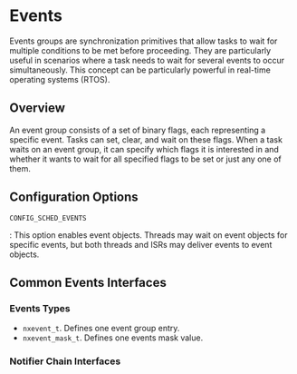 Events
======

Events groups are synchronization primitives that allow tasks to wait
for multiple conditions to be met before proceeding. They are
particularly useful in scenarios where a task needs to wait for several
events to occur simultaneously. This concept can be particularly
powerful in real-time operating systems (RTOS).

Overview
--------

An event group consists of a set of binary flags, each representing a
specific event. Tasks can set, clear, and wait on these flags. When a
task waits on an event group, it can specify which flags it is
interested in and whether it wants to wait for all specified flags to be
set or just any one of them.

Configuration Options
---------------------

`CONFIG_SCHED_EVENTS`

:   This option enables event objects. Threads may wait on event objects
    for specific events, but both threads and ISRs may deliver events to
    event objects.

Common Events Interfaces
------------------------

### Events Types

-   `nxevent_t`. Defines one event group entry.
-   `nxevent_mask_t`. Defines one events mask value.

### Notifier Chain Interfaces
